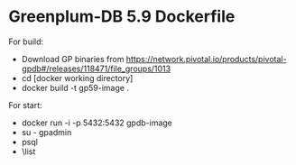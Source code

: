 # Greenplum-DB 5.9 Dockerfile

For build:
* Download GP binaries from https://network.pivotal.io/products/pivotal-gpdb#/releases/118471/file_groups/1013
* cd [docker working directory]
* docker build -t gp59-image .

For start:
* docker run -i -p 5432:5432 gpdb-image
* su - gpadmin
* psql
* \list
